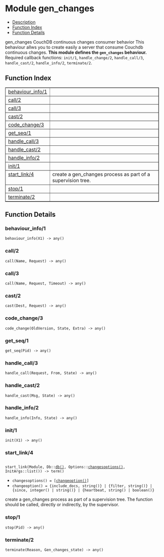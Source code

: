 

# Module gen_changes #
* [Description](#description)
* [Function Index](#index)
* [Function Details](#functions)


gen_changes CouchDB continuous changes consumer behavior
This behaviour allws you to create easily a server that consume
Couchdb continuous changes.
__This module defines the `gen_changes` behaviour.__<br /> Required callback functions: `init/1`, `handle_change/2`, `handle_call/3`, `handle_cast/2`, `handle_info/2`, `terminate/2`.
<a name="index"></a>

## Function Index ##


<table width="100%" border="1" cellspacing="0" cellpadding="2" summary="function index"><tr><td valign="top"><a href="#behaviour_info-1">behaviour_info/1</a></td><td></td></tr><tr><td valign="top"><a href="#call-2">call/2</a></td><td></td></tr><tr><td valign="top"><a href="#call-3">call/3</a></td><td></td></tr><tr><td valign="top"><a href="#cast-2">cast/2</a></td><td></td></tr><tr><td valign="top"><a href="#code_change-3">code_change/3</a></td><td></td></tr><tr><td valign="top"><a href="#get_seq-1">get_seq/1</a></td><td></td></tr><tr><td valign="top"><a href="#handle_call-3">handle_call/3</a></td><td></td></tr><tr><td valign="top"><a href="#handle_cast-2">handle_cast/2</a></td><td></td></tr><tr><td valign="top"><a href="#handle_info-2">handle_info/2</a></td><td></td></tr><tr><td valign="top"><a href="#init-1">init/1</a></td><td></td></tr><tr><td valign="top"><a href="#start_link-4">start_link/4</a></td><td>create a gen_changes process as part of a supervision tree.</td></tr><tr><td valign="top"><a href="#stop-1">stop/1</a></td><td></td></tr><tr><td valign="top"><a href="#terminate-2">terminate/2</a></td><td></td></tr></table>


<a name="functions"></a>

## Function Details ##

<a name="behaviour_info-1"></a>

### behaviour_info/1 ###

`behaviour_info(X1) -> any()`


<a name="call-2"></a>

### call/2 ###

`call(Name, Request) -> any()`


<a name="call-3"></a>

### call/3 ###

`call(Name, Request, Timeout) -> any()`


<a name="cast-2"></a>

### cast/2 ###

`cast(Dest, Request) -> any()`


<a name="code_change-3"></a>

### code_change/3 ###

`code_change(OldVersion, State, Extra) -> any()`


<a name="get_seq-1"></a>

### get_seq/1 ###

`get_seq(Pid) -> any()`


<a name="handle_call-3"></a>

### handle_call/3 ###

`handle_call(Request, From, State) -> any()`


<a name="handle_cast-2"></a>

### handle_cast/2 ###

`handle_cast(Msg, State) -> any()`


<a name="handle_info-2"></a>

### handle_info/2 ###

`handle_info(Info, State) -> any()`


<a name="init-1"></a>

### init/1 ###

`init(X1) -> any()`


<a name="start_link-4"></a>

### start_link/4 ###


<pre><code>
start_link(Module, Db::<a href="#type-db">db()</a>, Options::<a href="#type-changesoptions">changesoptions()</a>, InitArgs::list()) -&gt; term()
</code></pre>

<ul class="definitions"><li><code><a name="type-changesoptions">changesoptions()</a> = [<a href="#type-changeoption">changeoption()</a>]</code></li><li><code><a name="type-changeoption">changeoption()</a> = {include_docs, string()} | {filter, string()} | {since, integer() | string()} | {heartbeat, string() | boolean()}</code></li></ul>

create a gen_changes process as part of a supervision tree.
The function should be called, directly or indirectly, by the supervisor.
<a name="stop-1"></a>

### stop/1 ###

`stop(Pid) -> any()`


<a name="terminate-2"></a>

### terminate/2 ###

`terminate(Reason, Gen_changes_state) -> any()`


